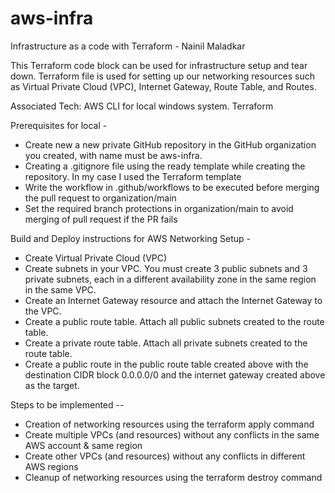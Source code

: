 # aws-infra

 
Infrastructure as a code with Terraform - Nainil Maladkar

This Terraform code block can be used for infrastructure setup and tear down.
Terraform file is used for setting up our networking resources such as Virtual Private Cloud (VPC), Internet Gateway, Route Table, and Routes. 


Associated Tech:
AWS CLI for local windows system.
Terraform 


Prerequisites for local -
* Create new a new private GitHub repository in the GitHub organization you created, with name must be aws-infra.
* Creating a .gitignore file using the ready template while creating the repository. In my case I used the Terraform template
* Write the workflow in .github/workflows to be executed before merging the pull request to organization/main
* Set the required branch protections in organization/main to avoid merging of pull request if the PR fails

Build and Deploy instructions for AWS Networking Setup -
* Create Virtual Private Cloud (VPC)
* Create subnets in your VPC. You must create 3 public subnets and 3 private subnets, each in a different availability zone in the same region in the same VPC.
* Create an Internet Gateway resource and attach the Internet Gateway to the VPC.
* Create a public route table. Attach all public subnets created to the route table.
* Create a private route table. Attach all private subnets created to the route table.
* Create a public route in the public route table created above with the destination CIDR block 0.0.0.0/0 and the internet gateway created above as the target.


Steps to be implemented --
* Creation of networking resources using the terraform apply command
* Create multiple VPCs (and resources) without any conflicts in the same AWS account & same region
* Create other VPCs (and resources) without any conflicts in different AWS regions
* Cleanup of networking resources using the terraform destroy command